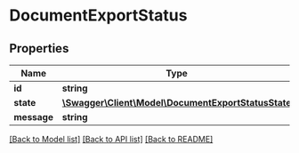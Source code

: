 # DocumentExportStatus

## Properties
Name | Type | Description | Notes
------------ | ------------- | ------------- | -------------
**id** | **string** |  | [optional] 
**state** | [**\Swagger\Client\Model\DocumentExportStatusState**](DocumentExportStatusState.md) |  | [optional] 
**message** | **string** |  | [optional] 

[[Back to Model list]](../../README.md#documentation-for-models) [[Back to API list]](../../README.md#documentation-for-api-endpoints) [[Back to README]](../../README.md)

